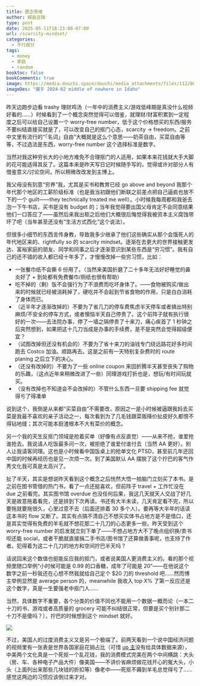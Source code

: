 ```yaml
---
title: 匮乏思维
author: 椒盐豆豉
type: post
date: 2025-05-11T18:23:00-07:00
url: /scarcity-mindset/
categories:
  - 不行就分
tags:
  - money
  - 家庭
  - random
booktoc: false
bookComments: true
image: https://media.douchi.space/douchi/media_attachments/files/112/007/461/055/639/002/original/e9afeab1911da412.png
imageDes: "摄于 2024-02 middle of nowhere in Idaho"
---
```


昨天边跑步边看 trashy 理财鸡汤（一年中的消费主义/游戏低峰期是真没什么视频好看的……）时候看到了一个概念突然觉得可以借鉴，就理财/财富积累到一定程度之后可以给自己设置一个 worry-free number，低于这个价格想买的东西/服务不要纠结直接买就是了，可以改变自己的抠门心态，scarcity -> freedom。之前中文里有流行的“「名词」自由”大概就是这么个意思——奶茶自由，买菜自由等等，不过选法是东西，worry-free number 这个选择标准是数字。

当然对我这种穷长大的小地方难免不合理抠门的人适用，如果本来花钱就大手大脚的花可能适得其反了。这篇本来是昨天写日记时候随手写的，觉得或许对部分人有借鉴意义/讨论空间，所以稍微改改发到主博上。

<!--more-->

我父母没有刻意“穷养”我，尤其是买书和教育已经 go above and beyond 我那个年代那个地区的工薪阶级标准（也是我当初跟他们断联之前差点把自己逼疯也放不下的一个 guilt——they technically treated me well）。小时候我每周都和我爸去泡一下午书店，买书是没有 budget 的；当年我觉得要出国父母肯定不会同意结果他们一口答应了——虽然后来我出柜之后他们大概很后悔觉得我被资本主义腐蚀带坏了吧（当年甚至还没有“生活方式西化”这个说法）。

但很多小细节的东西言传身教，导致我多少继承了他们这些确实从那个会饿死人的年代地区来的、rightfully so 的 scarcity mindset。逐渐在去更大的世界接触更发达、富裕家庭的朋友、同学和同事之后才逐渐意识到某些东西是“穷习惯”。我有自己的还不错的收入都已经十年多了，才慢慢改掉一些穷习惯，比如：

- 一张餐巾纸不会撕 6 份用了。（当然来美国折磨了二十多年无法好好睡觉的鼻炎好了 + 到处都有免费餐巾/厕纸也很有帮助）
- 吃不掉的（剩）饭不会强行为了不浪费而吃坏身体了。——食物被购买/做出来的时候就已经被消耗掉了，硬吃并不会起到节省食物的作用，只是白白消耗了身体而已。
- （近半年才逐渐改掉的）不要为了省几刀的停车费焦虑半天停车或者搞出特别麻烦/不安全的停车方式，或者懊恼半天自己停贵了。这个前阵子就有执行很好的一次——去法院办事，停了一墙之隔停贵了十来刀，痛心疾首了 1 秒钟之后突然想到，如果把这十几刀当成是办事的手续费，是不是突然会觉得超级便宜？
- （试图改掉但还没有机会的）不要为了省十来刀的油钱专门绕远路花好多时间跑去 Costco 加油。顺路再去。这是之前有一天特别复杂费时的 route planing 之后立下的决心。
- （还没有改掉的）不要为了一些 online coupon 来回折腾半天甚至丧失了购物的乐趣，（这点近年来稍微改进了一些）同理游戏打折也是，想玩/有时间玩就买。
- （没有改掉也不知道会不会改掉的）不管什么东西一旦要 shipping fee 就觉得亏了得凑单

说到这个，我倒是从来都“买菜自由”不需要改，原因之一是小时候被逼跟我妈去买菜是我最不喜欢的亲子活动之一，每次看到为了几毛钱跟菜贩降价扯皮好久都恨不得钻地缝；其次可能本厨渣根本不大有菜价的概念。

另一个我的天生反抠门领域是抢着买单（好像有点反直觉）——从来不抢，谁爱抢谁抢去。我说请人吃饭最多问一次，被拒绝了谁爱付谁付去（当然 AA 更好）。别人让我请客同理。这也是小时候看中国饭桌上的抢单文化 PTSD，甚至前几年还回中国的时候再经历也是见一次烦一次。到了美国默认 AA 摆脱了这个拧巴的客气作秀文化我可真是太高兴了。

扯了半天，其实是想说昨天看到这个概念之后恍然大悟一拍脑门立刻买了本书。是之前在图书管借的热门书，看了一点还挺喜欢，但前阵子 travel + 工作忙没在 due 之前看完。其实图书馆 overdue 也没任何后果，我这几天就天人交战了好几天是故意拖着看完，还是排到下次再读。书还有大半未读，几天肯定看不完，所以要拖就要拖很久，心里过意不去（后面还排着 30 多个人）。要再等大半年的话读这本书的 flow 又断了。其实有点搞不清自己不想买实体书占地方是不是借口，还是其实觉得有免费的羊毛就不想花那二十几刀的心态更多一些。昨天受到这个 worry-free number 的启发就立刻下单了——不想占地方大不了晚点组织换/卖书呗还能 social，或者干脆就直接捐二手书店/图书馆了还算做善事呢，也支持了作者。犯得着为这二十几刀的地方和空间拧巴半天吗？

话说回来这个数值也挺能反应我的抠门，或者说美国人更消费主义的。看的那个视频里随口举例“小时候可能是 0.99 的口香糖，成年了可能是 20”——在他说这个数字之前一秒我还在心想不然我就给自己定个 $20 刀的 threshold 吧……然而博主举例显然是 average person 的，meanwhile 我收入 top X% 了第一反应还是这个数字，真是一生要强老中抠门人…… 

当然，具体数字不重要，各个分类的价值不同也不能用一个数据一概而论（一本二十刀的书、游戏或者高质量的 grocery 可能不纠结很正常，但要是买个别针那二十刀不是傻吗？），拧巴的时候想到这个 mindset 就好。

![](https://media.douchi.space/douchi/media_attachments/files/114/492/209/061/360/115/original/a446451631fae788.png)

不过，美国人的过度消费主义又是另一个极端了。前两天看到一个说中国经济问题的视频里有一张表是世界各国家庭花销占比（可惜 [up 主](https://www.youtube.com/watch?v=u1y0T3R7t3I)没有给具体数据来源），中美两个文化真是一个死抠一个乱花钱，我的消费模式完美在两个中间横跳：大头（房、车、各种电子产品大件）像美国——不讲价省麻烦做花钱开心的冤大头，小头（上面列出来那些几块钱的折扣等）像老中——死抠不薅到羊毛总觉得亏了……感觉这两边的习惯应该倒过来才对。